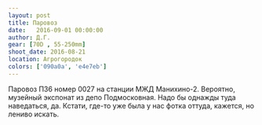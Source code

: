 ```yaml
---
layout: post
title: Паровоз
date:   2016-09-01 00:00:00
author: Д.Г.
gear: [70D , 55-250mm]
shoot_date: 2016-08-21
location: Агрогородок
colors: ['090a0a', 'e4e7eb']
---
```


Паровоз П36 номер 0027 на станции МЖД Манихино-2. Вероятно, музейный экспонат из депо Подмосковная. Надо бы однажды туда наведаться, да. Кстати, где-то уже была у нас фотка оттуда, кажется, но лениво искать.
